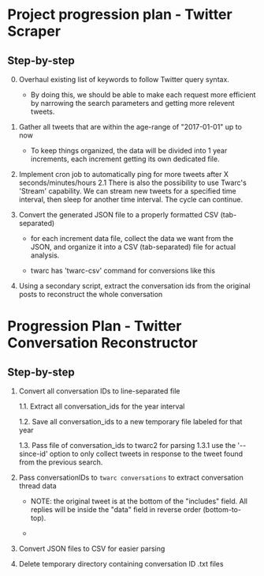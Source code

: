 # Project progression plan - Twitter Scraper

## Step-by-step

0. Overhaul existing list of keywords to follow Twitter query syntax.
    - By doing this, we should be able to make each request more efficient by
    narrowing the search parameters and getting more relevent tweets.

1. Gather all tweets that are within the age-range of "2017-01-01" up to now
    - To keep things organized, the data will be divided into 1 year increments, 
    each increment getting its own dedicated file.
 

2. Implement cron job to automatically ping for more tweets after X seconds/minutes/hours
    2.1 There is also the possibility to use Twarc's 'Stream' capability. We can stream 
    new tweets for a specified time interval, then sleep for another time interval. 
    The cycle can continue.

3. Convert the generated JSON file to a properly formatted CSV (tab-separated)
    - for each increment data file, collect the data we want from the JSON, and 
    organize it into a CSV (tab-separated) file for actual analysis.

    - twarc has 'twarc-csv' command for conversions like this

4. Using a secondary script, extract the conversation ids from the original posts to reconstruct the whole conversation


# Progression Plan - Twitter Conversation Reconstructor

## Step-by-step

1. Convert all conversation IDs to line-separated file

    1.1. Extract all conversation_ids for the year interval

    1.2. Save all conversation_ids to a new temporary file labeled  for that year

    1.3. Pass file of conversation_ids to twarc2 for parsing
        1.3.1 use the '--since-id' option to only collect tweets in response to 
              the tweet found from the previous search. 

2. Pass conversationIDs to `twarc conversations` to extract conversation thread data

    - NOTE: the original tweet is at the bottom of the "includes" field. 
      All replies will be inside the "data" field in reverse order (bottom-to-top).

    - 

3. Convert JSON files to CSV for easier parsing

4. Delete temporary directory containing conversation ID .txt files



